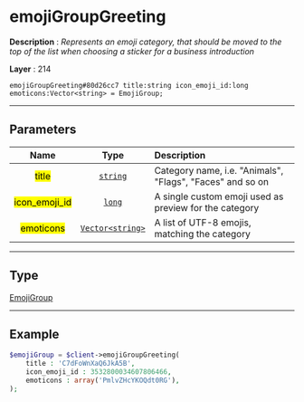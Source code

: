 # emojiGroupGreeting

**Description** : *Represents an emoji category, that should be moved to the top of the list when choosing a sticker for a business introduction*

**Layer** : 214

```tl
emojiGroupGreeting#80d26cc7 title:string icon_emoji_id:long emoticons:Vector<string> = EmojiGroup;
```

---

## Parameters

| Name | Type | Description |
| :---: | :---: | :--- |
| <mark>title</mark> | [`string`](type/string) | Category name, i.e. "Animals", "Flags", "Faces" and so on |
| <mark>icon_emoji_id</mark> | [`long`](type/long) | A single custom emoji used as preview for the category |
| <mark>emoticons</mark> | [`Vector<string>`](type/string) | A list of UTF-8 emojis, matching the category |

---

## Type

[EmojiGroup](type/EmojiGroup)

---

## Example

```php
$emojiGroup = $client->emojiGroupGreeting(
	title : 'C7dFoWnXaQ6JkA5B',
	icon_emoji_id : 3532800034607806466,
	emoticons : array('PmlvZHcYKOQdt0RG'),
);
```